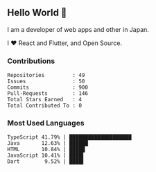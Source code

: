 ## Hello World 👋

I am a developer of web apps and other in Japan.

I ❤️ React and Flutter, and Open Source.

### Contributions

    Repositories         : 49
    Issues               : 50
    Commits              : 900
    Pull-Requests        : 146
    Total Stars Earned   : 4
    Total Contributed To : 0

### Most Used Languages

    TypeScript 41.79% | ████████████████████
    Java       12.63% | ██████
    HTML       10.84% | █████
    JavaScript 10.41% | ████▌
    Dart        9.52% | ████▌
